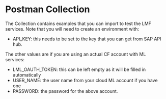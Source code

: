 # Postman Collection

The Collection contains examples that you can import to test the LMF services. Note that you will need to create an environment with:

- API_KEY: this needs to be set to the key that you can get from SAP API hub.

The other values are if you are using an actual CF account with ML services:

- LML_OAUTH_TOKEN: this can be left empty as it will be filled in automatically
- USER_NAME: the user name from your cloud ML account if you have one
- PASSWORD: the password for the above account.
